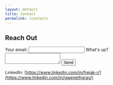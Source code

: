 ```yaml
---
layout: default
title: Contact
permalink: /contact/
---
```


## Reach Out

<form action="https://formspree.io/f/xyzgjqeq" method="POST">
  <label>
    Your email:
    <input type="email" name="email">
  </label>
  <label>
    What's up?
    <textarea name="message"></textarea>
  </label>
  <button type="submit">Send</button>
</form>

LinkedIn: [https://www.linkedin.com/in/frejak-r/](https://www.linkedin.com/in/gwenethgray/)
